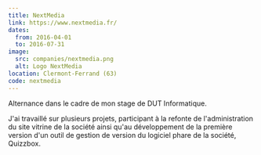 ```yaml
---
title: NextMedia
link: https://www.nextmedia.fr/
dates:
  from: 2016-04-01
  to: 2016-07-31
image:
  src: companies/nextmedia.png
  alt: Logo NextMedia
location: Clermont-Ferrand (63)
code: nextmedia
---
```


Alternance dans le cadre de mon stage de DUT Informatique.

J'ai travaillé sur plusieurs projets, participant à la refonte de l'administration du site vitrine de la société ainsi qu'au développement de la première version d'un outil de gestion de version du logiciel phare de la société, Quizzbox.